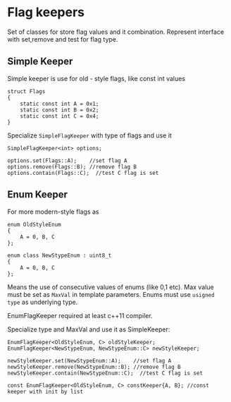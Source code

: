 # Flag keepers

Set of classes for store flag values and it combination.
Represent interface with set,remove and test for flag type.

## Simple Keeper

Simple keeper is use for old - style flags, like const int values

    struct Flags
    {
        static const int A = 0x1;
        static const int B = 0x2;
        static const int C = 0x4;
    }

Specialize `SimpleFlagKeeper` with type of flags and use it

    SimpleFlagKeeper<int> options;
    
    options.set(Flags::A);    //set flag A
    options.remove(Flags::B); //remove flag B
    options.contain(Flags::C);  //test C flag is set
    
## Enum Keeper    
    
For more modern-style flags as

    enum OldStyleEnum
    {
        A = 0, B, C
    };
    
    enum class NewStypeEnum : uint8_t
    {
        A = 0, B, C
    };
    
Means the use of consecutive values of enums (like 0,1 etc). 
Max value must be set as `MaxVal` in template parameters.
Enums must use `usigned type` as underlying type.

EnumFlagKeeper required at least c++11 compiler. 

Specialize type and MaxVal and use it as SimpleKeeper:


    EnumFlagKeeper<OldStyleEnum, C> oldStyleKeeper;
    EnumFlagKeeper<NewStypeEnum, NewStypeEnum::C> newStyleKeeper;
    
    newStyleKeeper.set(NewStypeEnum::A);    //set flag A
    newStyleKeeper.remove(NewStypeEnum::B); //remove flag B
    newStyleKeeper.contain(NewStypeEnum::C);  //test C flag is set

    const EnumFlagKeeper<OldStyleEnum, C> constKeeper{A, B}; //const keeper with init by list